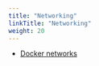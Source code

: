 ```yaml
---
title: "Networking"
linkTitle: "Networking"
weight: 20
---
```


* [Docker networks](https://geek-cookbook.funkypenguin.co.nz/reference/networks/)
